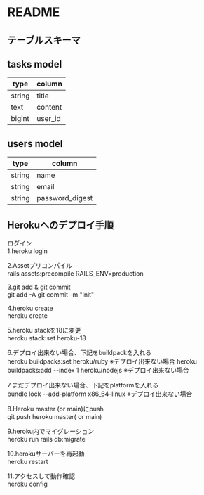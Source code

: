 # README

## テーブルスキーマ
## tasks model
|type	 |column |
|------|-------|
|string|title  |
|text	 |content|
|bigint|user_id|

## users model
|type	 |column         |
|------|---------------|
|string|name           |
|string|email          |
|string|password_digest|

## Herokuへのデプロイ手順
ログイン  
1.heroku login  

2.Assetプリコンパイル  
rails assets:precompile RAILS_ENV=production  

3.git add & git commit  
git add -A git commit -m "init"  

4.heroku create  
heroku create  

5.heroku stackを18に変更  
heroku stack:set heroku-18  

6.デプロイ出来ない場合、下記をbuildpackを入れる  
heroku buildpacks:set heroku/ruby ※デプロイ出来ない場合 heroku buildpacks:add --index 1 heroku/nodejs ※デプロイ出来ない場合

7.まだデプロイ出来ない場合、下記をplatformを入れる  
bundle lock --add-platform x86_64-linux ※デプロイ出来ない場合  

8.Heroku master (or main)にpush  
git push heroku master( or main)  

9.heroku内でマイグレーション  
heroku run rails db:migrate  

10.herokuサーバーを再起動  
heroku restart  

11.アクセスして動作確認  
heroku config  